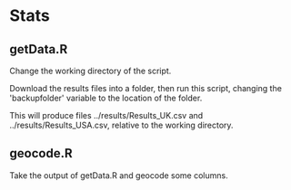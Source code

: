 #  Stats

## getData.R

Change the working directory of the script.

Download the results files into a folder, then run this script, changing the 'backupfolder' variable to the location of the folder.

This will produce files ../results/Results_UK.csv and ../results/Results_USA.csv, relative to the working directory.

## geocode.R

Take the output of getData.R and geocode some columns.